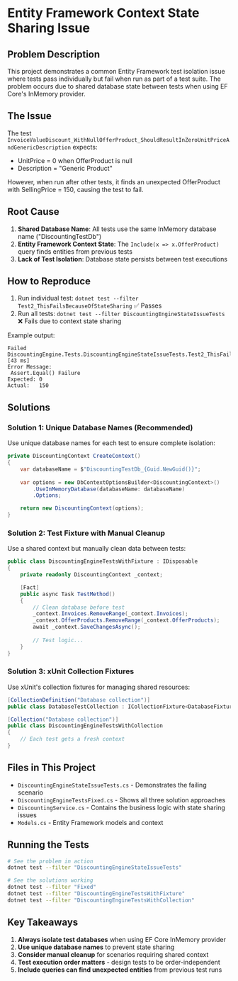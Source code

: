 # Entity Framework Context State Sharing Issue

## Problem Description

This project demonstrates a common Entity Framework test isolation issue where tests pass individually but fail when run as part of a test suite. The problem occurs due to shared database state between tests when using EF Core's InMemory provider.

## The Issue

The test `InvoiceValueDiscount_WithNullOfferProduct_ShouldResultInZeroUnitPriceAndGenericDescription` expects:
- UnitPrice = 0 when OfferProduct is null
- Description = "Generic Product"

However, when run after other tests, it finds an unexpected OfferProduct with SellingPrice = 150, causing the test to fail.

## Root Cause

1. **Shared Database Name**: All tests use the same InMemory database name ("DiscountingTestDb")
2. **Entity Framework Context State**: The `Include(x => x.OfferProduct)` query finds entities from previous tests
3. **Lack of Test Isolation**: Database state persists between test executions

## How to Reproduce

1. Run individual test: `dotnet test --filter Test2_ThisFailsBecauseOfStateSharing` ✅ Passes
2. Run all tests: `dotnet test --filter DiscountingEngineStateIssueTests` ❌ Fails due to context state sharing

Example output:
```
Failed DiscountingEngine.Tests.DiscountingEngineStateIssueTests.Test2_ThisFailsBecauseOfStateSharing [43 ms]
Error Message:
 Assert.Equal() Failure
Expected: 0
Actual:   150
```

## Solutions

### Solution 1: Unique Database Names (Recommended)

Use unique database names for each test to ensure complete isolation:

```csharp
private DiscountingContext CreateContext()
{
    var databaseName = $"DiscountingTestDb_{Guid.NewGuid()}";
    
    var options = new DbContextOptionsBuilder<DiscountingContext>()
        .UseInMemoryDatabase(databaseName: databaseName)
        .Options;

    return new DiscountingContext(options);
}
```

### Solution 2: Test Fixture with Manual Cleanup

Use a shared context but manually clean data between tests:

```csharp
public class DiscountingEngineTestsWithFixture : IDisposable
{
    private readonly DiscountingContext _context;

    [Fact]
    public async Task TestMethod()
    {
        // Clean database before test
        _context.Invoices.RemoveRange(_context.Invoices);
        _context.OfferProducts.RemoveRange(_context.OfferProducts);
        await _context.SaveChangesAsync();
        
        // Test logic...
    }
}
```

### Solution 3: xUnit Collection Fixtures

Use xUnit's collection fixtures for managing shared resources:

```csharp
[CollectionDefinition("Database collection")]
public class DatabaseTestCollection : ICollectionFixture<DatabaseFixture> { }

[Collection("Database collection")]
public class DiscountingEngineTestsWithCollection
{
    // Each test gets a fresh context
}
```

## Files in This Project

- `DiscountingEngineStateIssueTests.cs` - Demonstrates the failing scenario
- `DiscountingEngineTestsFixed.cs` - Shows all three solution approaches
- `DiscountingService.cs` - Contains the business logic with state sharing issues
- `Models.cs` - Entity Framework models and context

## Running the Tests

```bash
# See the problem in action
dotnet test --filter "DiscountingEngineStateIssueTests"

# See the solutions working
dotnet test --filter "Fixed"
dotnet test --filter "DiscountingEngineTestsWithFixture"
dotnet test --filter "DiscountingEngineTestsWithCollection"
```

## Key Takeaways

1. **Always isolate test databases** when using EF Core InMemory provider
2. **Use unique database names** to prevent state sharing
3. **Consider manual cleanup** for scenarios requiring shared context
4. **Test execution order matters** - design tests to be order-independent
5. **Include queries can find unexpected entities** from previous test runs